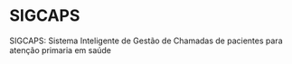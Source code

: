 # SIGCAPS
SIGCAPS: Sistema Inteligente de Gestão de Chamadas de pacientes para atenção primaria em saúde
